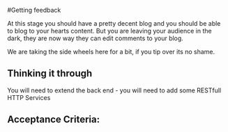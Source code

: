 #Getting feedback

At this stage you should have a pretty decent blog and you should be able to blog to your hearts content. 
But you are leaving your audience in the dark, they are now way they can edit comments to your blog.

We are taking the side wheels here for a bit, if you tip over its no shame.

## Thinking it through

You will need to extend the back end - you will need to add some RESTfull HTTP Services


## Acceptance Criteria:

